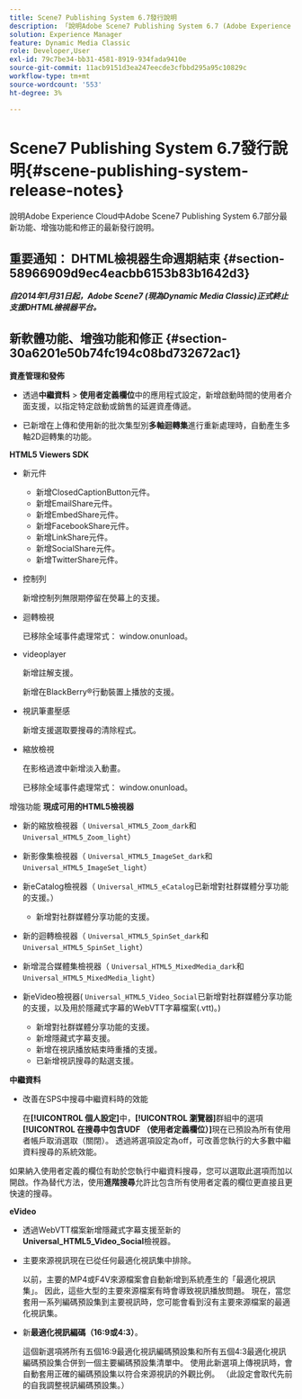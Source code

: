 ```yaml
---
title: Scene7 Publishing System 6.7發行說明
description: 「說明Adobe Scene7 Publishing System 6.7 (Adobe Experience Cloud中Adobe Experience Manager解決方案的一部分)的最新功能、增強功能和修正的最新發行說明。」
solution: Experience Manager
feature: Dynamic Media Classic
role: Developer,User
exl-id: 79c7be34-bb31-4581-8919-934fada9410e
source-git-commit: 11acb9151d3ea247eecde3cfbbd295a95c10829c
workflow-type: tm+mt
source-wordcount: '553'
ht-degree: 3%

---
```


# Scene7 Publishing System 6.7發行說明{#scene-publishing-system-release-notes}

說明Adobe Experience Cloud中Adobe Scene7 Publishing System 6.7部分最新功能、增強功能和修正的最新發行說明。

## 重要通知： DHTML檢視器生命週期結束 {#section-58966909d9ec4eacbb6153b83b1642d3}

***自2014年1月31日起，Adobe Scene7 (現為Dynamic Media Classic)正式終止支援DHTML檢視器平台。***

## 新軟體功能、增強功能和修正 {#section-30a6201e50b74fc194c08bd732672ac1}

**資產管理和發佈**

* 透過&#x200B;**中繼資料** > **使用者定義欄位**&#x200B;中的應用程式設定，新增啟動時間的使用者介面支援，以指定特定啟動或銷售的延遲資產傳遞。

<!--   [More information](http://help.adobe.com/en_US/scene7/using/WS08F62297-36A5-4c35-9D4E-5BE38C41D39C.html). -->

* 已新增在上傳和使用新的批次集型別&#x200B;**多軸迴轉集**&#x200B;進行重新處理時，自動產生多軸2D迴轉集的功能。

<!--   [More information](http://help.adobe.com/en_US/scene7/using/WSf6ef983f54a76485-20cc30b112624e7b244-7fff.html). -->

**HTML5 Viewers SDK**

<!-- The *Adobe Scene7 HTML5 Viewers SDK* is available as part of the SDK download from Adobe Developer Connection.

[More information](http://help.adobe.com/en_US/scene7/using/WSd4272150f67705c11b002eec12fcba4dee6-8000.html). -->

* 新元件

   * 新增ClosedCaptionButton元件。
   * 新增EmailShare元件。
   * 新增EmbedShare元件。
   * 新增FacebookShare元件。
   * 新增LinkShare元件。
   * 新增SocialShare元件。
   * 新增TwitterShare元件。

* 控制列

  新增控制列無限期停留在熒幕上的支援。

* 迴轉檢視

  已移除全域事件處理常式： window.onunload。

* videoplayer

  新增註解支援。

  新增在BlackBerry®行動裝置上播放的支援。

* 視訊筆畫壓感

  新增支援選取要搜尋的清除程式。

* 縮放檢視

  在影格過渡中新增淡入動畫。

  已移除全域事件處理常式： window.onunload。

增強功能
**現成可用的HTML5檢視器**

* 新的縮放檢視器（ `Universal_HTML5_Zoom_dark`和`Universal_HTML5_Zoom_light`）
* 新影像集檢視器（ `Universal_HTML5_ImageSet_dark`和`Universal_HTML5_ImageSet_light`）
* 新eCatalog檢視器（ `Universal_HTML5_eCatalog`已新增對社群媒體分享功能的支援。）

   * 新增對社群媒體分享功能的支援。

* 新的迴轉檢視器（ `Universal_HTML5_SpinSet_dark`和`Universal_HTML5_SpinSet_light`）

* 新增混合媒體集檢視器（ `Universal_HTML5_MixedMedia_dark`和`Universal_HTML5_MixedMedia_light`）
* 新eVideo檢視器( `Universal_HTML5_Video_Social`已新增對社群媒體分享功能的支援，以及用於隱藏式字幕的WebVTT字幕檔案(.vtt)。)

   * 新增對社群媒體分享功能的支援。
   * 新增隱藏式字幕支援。
   * 新增在視訊播放結束時重播的支援。
   * 已新增視訊搜尋的點選支援。

<!-- [Viewer preset compatibility matrix](http://help.adobe.com/en_US/scene7/using/WS6E593DEA-7D81-4cd6-84B0-85E8BB274176.html).

[Adding captions to eVideo](http://help.adobe.com/en_US/scene7/using/WS98ca2e6790647c06-6f6f53e137b959f094-8000.html). -->
**中繼資料**

* 改善在SPS中搜尋中繼資料時的效能

  在&#x200B;**[!UICONTROL 個人設定]**&#x200B;中，**[!UICONTROL 瀏覽器]**&#x200B;群組中的選項&#x200B;**[!UICONTROL 在搜尋中包含UDF （使用者定義欄位）]**&#x200B;現在已預設為所有使用者帳戶取消選取（關閉）。 透過將選項設定為off，可改善您執行的大多數中繼資料搜尋的系統效能。

<!--   [Personal Setup](http://help.adobe.com/en_US/scene7/using/WSCAAE9C8A-F172-43a8-B134-6163E7C80218.html). -->

如果納入使用者定義的欄位有助於您執行中繼資料搜尋，您可以選取此選項而加以開啟。作為替代方法，使用&#x200B;**進階搜尋**&#x200B;允許比包含所有使用者定義的欄位更直接且更快速的搜尋。

<!--   [Advanced search](http://help.adobe.com/en_US/scene7/using/WS259993e42159a215-1c6a66df1265272619e-7ff5.html). -->

**eVideo**

* 透過WebVTT檔案新增隱藏式字幕支援至新的&#x200B;**Universal_HTML5_Video_Social**&#x200B;檢視器。

<!--   [Adding captions to eVideo](http://help.stage.adobe.com/en_US/scene7/using/WS98ca2e6790647c06-6f6f53e137b959f094-8000.html). -->

* 主要來源視訊現在已從任何最適化視訊集中排除。

  以前，主要的MP4或F4V來源檔案會自動新增到系統產生的「最適化視訊集」。 因此，這些大型的主要來源檔案有時會導致視訊播放問題。 現在，當您套用一系列編碼預設集到主要視訊時，您可能會看到沒有主要來源檔案的最適化視訊集。

* 新&#x200B;**最適化視訊編碼（16:9或4:3）**。

  這個新選項將所有五個16:9最適化視訊編碼預設集和所有五個4:3最適化視訊編碼預設集合併到一個主要編碼預設集清單中。 使用此新選項上傳視訊時，會自動套用正確的編碼預設集以符合來源視訊的外觀比例。 （此設定會取代先前的自我調整視訊編碼預設集。）

<!--   [More information](http://help.stage.adobe.com/en_US/scene7/using/WSE86ACF2B-BD50-4c48-A1D7-9CD4405B62D0.html). -->
